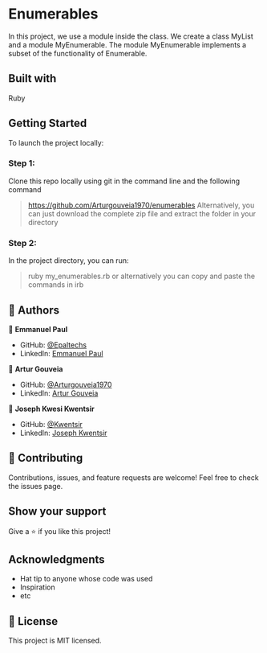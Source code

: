 # Enumerables
In this project, we use a module inside the class. We create a class MyList and a module MyEnumerable. The module MyEnumerable implements a subset of the functionality of Enumerable.

## Built with
Ruby

## Getting Started
To launch the project locally:

### Step 1:
Clone this repo locally using git in the command line and the following command
> https://github.com/Arturgouveia1970/enumerables
Alternatively, you can just download the complete zip file and extract the folder in your directory

### Step 2:
In the project directory, you can run:
> ruby my_enumerables.rb
or alternatively you can copy and paste the commands in
> irb

## 👤 Authors

:bust_in_silhouette: **Emmanuel Paul**
- GitHub: [@Epaltechs](https://github.com/Epaltechs)
- LinkedIn: [Emmanuel Paul](https://www.linkedin.com/in/emmanuel-s-paul)

:bust_in_silhouette: **Artur Gouveia**
- GitHub: [@Arturgouveia1970](https://github.com/Arturgouveia1970)
- LinkedIn: [Artur Gouveia](https://www.linkedin.com/in/artur-gouveia-323868197/)

:bust_in_silhouette: **Joseph Kwesi Kwentsir**
- GitHub: [@Kwentsir](https://github.com/Kwentsir/)
- LinkedIn: [Joseph Kwentsir](https://www.linkedin.com/in/josephkwentsir/)

## :handshake: Contributing
Contributions, issues, and feature requests are welcome!
Feel free to check the issues page.

## Show your support
Give a :star:️ if you like this project!

## Acknowledgments
- Hat tip to anyone whose code was used
- Inspiration
- etc

## :memo: License
This project is MIT licensed.

